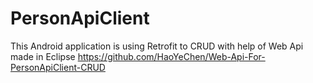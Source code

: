 # PersonApiClient


This Android application is using Retrofit to CRUD with help of Web Api made in Eclipse https://github.com/HaoYeChen/Web-Api-For-PersonApiClient-CRUD
